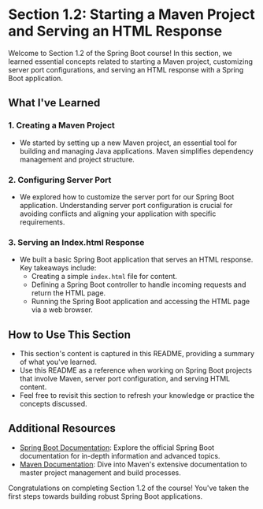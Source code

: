 # Section 1.2: Starting a Maven Project and Serving an HTML Response

Welcome to Section 1.2 of the Spring Boot course! In this section, we learned essential concepts related to starting a Maven project, customizing server port configurations, and serving an HTML response with a Spring Boot application.

## What I've Learned

### 1. Creating a Maven Project
- We started by setting up a new Maven project, an essential tool for building and managing Java applications. Maven simplifies dependency management and project structure.

### 2. Configuring Server Port
- We explored how to customize the server port for our Spring Boot application. Understanding server port configuration is crucial for avoiding conflicts and aligning your application with specific requirements.

### 3. Serving an Index.html Response
- We built a basic Spring Boot application that serves an HTML response. Key takeaways include:
  - Creating a simple `index.html` file for content.
  - Defining a Spring Boot controller to handle incoming requests and return the HTML page.
  - Running the Spring Boot application and accessing the HTML page via a web browser.

## How to Use This Section
- This section's content is captured in this README, providing a summary of what you've learned.
- Use this README as a reference when working on Spring Boot projects that involve Maven, server port configuration, and serving HTML content.
- Feel free to revisit this section to refresh your knowledge or practice the concepts discussed.

## Additional Resources
- [Spring Boot Documentation](https://spring.io/projects/spring-boot): Explore the official Spring Boot documentation for in-depth information and advanced topics.
- [Maven Documentation](https://maven.apache.org/guides/index.html): Dive into Maven's extensive documentation to master project management and build processes.

Congratulations on completing Section 1.2 of the course! You've taken the first steps towards building robust Spring Boot applications.
